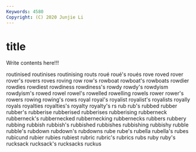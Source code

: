 ```yaml
---
Keywords: 4580
Copyright: (C) 2020 Junjie Li
---
```


# title

Write contents here!!!

routinised 
routinises
routinising 
routs 
roué 
roué's 
roués 
rove 
roved 
rover 
rover's 
rovers
roves 
roving 
row 
row's 
rowboat 
rowboat's 
rowboats 
rowdier 
rowdies 
rowdiest
rowdiness 
rowdiness's 
rowdy 
rowdy's 
rowdyism 
rowdyism's 
rowed 
rowel 
rowel's 
rowelled
rowelling 
rowels 
rower 
rower's 
rowers 
rowing 
rowing's 
rows 
royal 
royal's
royalist 
royalist's 
royalists 
royally 
royals 
royalties 
royalties's 
royalty 
royalty's 
rs
rub 
rub's 
rubbed 
rubber 
rubber's 
rubberise 
rubberised 
rubberises 
rubberising 
rubberneck
rubberneck's 
rubbernecked 
rubbernecking 
rubbernecks 
rubbers 
rubbery 
rubbing 
rubbish 
rubbish's 
rubbished
rubbishes 
rubbishing 
rubbishy 
rubble 
rubble's 
rubdown 
rubdown's 
rubdowns 
rube 
rube's
rubella 
rubella's 
rubes 
rubicund 
rubier 
rubies 
rubiest 
rubric 
rubric's 
rubrics
rubs 
ruby 
ruby's 
rucksack 
rucksack's 
rucksacks 
ruckus 
